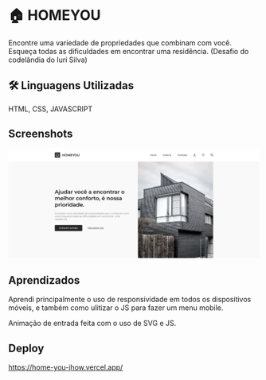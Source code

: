# 🏠 HOMEYOU

Encontre uma variedade de propriedades que combinam com você. Esqueça todas as dificuldades em encontrar uma residência. (Desafio do codelândia do Iuri Silva)


## 🛠 Linguagens Utilizadas
HTML, CSS, JAVASCRIPT


## Screenshots

![App Screenshot](./imgs/print-git.PNG)


## Aprendizados

Aprendi principalmente o uso de responsividade em todos os dispositivos móveis, e também como ulitizar o JS para fazer um menu mobile.

Animação de entrada feita com o uso de SVG e JS.

## Deploy

https://home-you-jhow.vercel.app/

